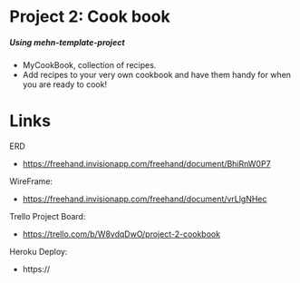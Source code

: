 # Project 2: Cook book
##### Using mehn-template-project

- MyCookBook, collection of recipes. 
- Add recipes to your very own cookbook and have them handy for when you are ready to cook!

# Links

ERD
- https://freehand.invisionapp.com/freehand/document/BhiRnW0P7

WireFrame:
- https://freehand.invisionapp.com/freehand/document/vrLlgNHec

Trello Project Board:
- https://trello.com/b/W8vdqDwO/project-2-cookbook

Heroku Deploy:
- https://


